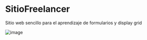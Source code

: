 # SitioFreelancer

Sitio web sencillo para el aprendizaje de formularios y display grid

![image](https://user-images.githubusercontent.com/89092194/140676419-6f4f419f-e296-45f8-b37b-24933d7d7324.png)
